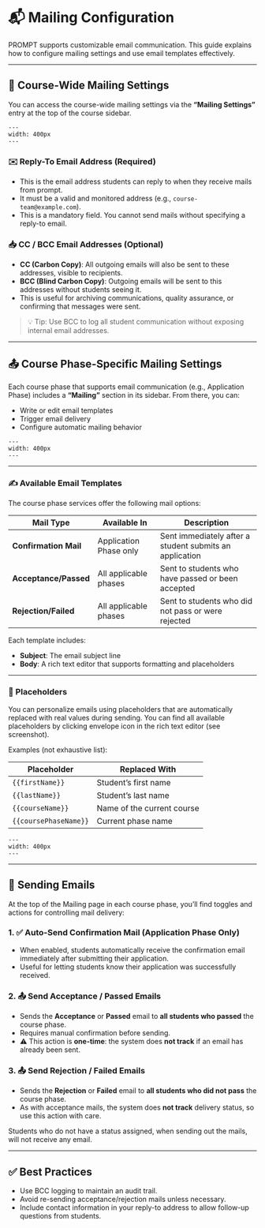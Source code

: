 # 📬 Mailing Configuration

PROMPT supports customizable email communication. This guide explains how to configure mailing settings and use email templates effectively.

---

## 🧩 Course-Wide Mailing Settings

You can access the course-wide mailing settings via the **“Mailing Settings”** entry at the top of the course sidebar.

```{figure} ./images/mailing_1.png
---
width: 400px
---
````

### ✉️ Reply-To Email Address (Required)

* This is the email address students can reply to when they receive mails from prompt.
* It must be a valid and monitored address (e.g., `course-team@example.com`).
* This is a mandatory field. You cannot send mails without specifying a reply-to email.

### 📥 CC / BCC Email Addresses (Optional)

* **CC (Carbon Copy)**: All outgoing emails will also be sent to these addresses, visible to recipients.
* **BCC (Blind Carbon Copy)**: Outgoing emails will be sent to this addresses without students seeing it.
* This is useful for archiving communications, quality assurance, or confirming that messages were sent.

> 💡 Tip: Use BCC to log all student communication without exposing internal email addresses.

---

## 📤 Course Phase-Specific Mailing Settings

Each course phase that supports email communication (e.g., Application Phase) includes a **“Mailing”** section in its sidebar. From there, you can:

* Write or edit email templates
* Trigger email delivery
* Configure automatic mailing behavior

```{figure} ./images/mailing_3.png
---
width: 400px
---
````

---

### ✍️ Available Email Templates

The course phase services offer the following mail options:

| Mail Type             | Available In           | Description                                             |
| --------------------- | ---------------------- | ------------------------------------------------------- |
| **Confirmation Mail** | Application Phase only | Sent immediately after a student submits an application |
| **Acceptance/Passed** | All applicable phases  | Sent to students who have passed or been accepted       |
| **Rejection/Failed**  | All applicable phases  | Sent to students who did not pass or were rejected      |

Each template includes:

* **Subject**: The email subject line
* **Body**: A rich text editor that supports formatting and placeholders

---

### 🔧 Placeholders

You can personalize emails using placeholders that are automatically replaced with real values during sending.
You can find all available placeholders by clicking envelope icon in the rich text editor (see screenshot).

Examples (not exhaustive list):

| Placeholder           | Replaced With              |
| --------------------- | -------------------------- |
| `{{firstName}}`       | Student’s first name       |
| `{{lastName}}`        | Student’s last name        |
| `{{courseName}}`      | Name of the current course |
| `{{coursePhaseName}}` | Current phase name         |

```{figure} ./images/mailing_2.png
---
width: 400px
---
````

---

## 📩 Sending Emails

At the top of the Mailing page in each course phase, you’ll find toggles and actions for controlling mail delivery:

### 1. ✅ Auto-Send Confirmation Mail (Application Phase Only)

* When enabled, students automatically receive the confirmation email immediately after submitting their application.
* Useful for letting students know their application was successfully received.

### 2. 📤 Send Acceptance / Passed Emails

* Sends the **Acceptance** or **Passed** email to **all students who passed** the course phase.
* Requires manual confirmation before sending.
* ⚠️ This action is **one-time**: the system does **not track** if an email has already been sent.

### 3. 📤 Send Rejection / Failed Emails

* Sends the **Rejection** or **Failed** email to **all students who did not pass** the course phase.
* As with acceptance mails, the system does **not track** delivery status, so use this action with care.

Students who do not have a status assigned, when sending out the mails, will not receive any email. 

---

## ✅ Best Practices

* Use BCC logging to maintain an audit trail.
* Avoid re-sending acceptance/rejection mails unless necessary.
* Include contact information in your reply-to address to allow follow-up questions from students.
